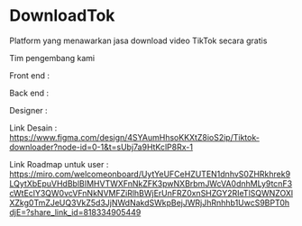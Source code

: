 
#  DownloadTok

Platform yang menawarkan jasa download video TikTok secara gratis

Tim pengembang kami 

Front end : 

Back end :

Designer : 

Link Desain : 
https://www.figma.com/design/4SYAumHhsoKKXtZ8ioS2ip/Tiktok-downloader?node-id=0-1&t=sUbj7a9HtKclP8Rx-1

Link Roadmap untuk user : 
https://miro.com/welcomeonboard/UytYeUFCeHZUTEN1dnhvS0ZHRkhrek9LQytXbEpuVHdBblBIMHVTWXFnNkZFK3pwNXBrbmJWcVA0dnhMLy9tcnF3cWtEclY3QW0vcVFnNkNVMFZiRlhBWjErUnFRZ0xnSHZGY2RIeTlSQWNZOXlXZkg0TmZJeUQ3VkZ5d3JjNWdNakdSWkpBejJWRjJhRnhhb1UwcS9BPT0hdjE=?share_link_id=818334905449

